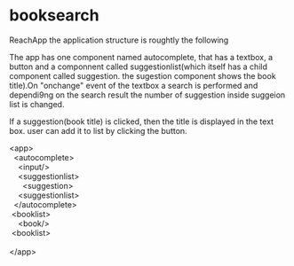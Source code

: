# booksearch
ReachApp
the application structure is roughtly the following

The app has one component named autocomplete, that has a textbox, a button and a componnent called suggestionlist(which itself has a child component called suggestion. the sugestion component shows the book title).On "onchange" event of the textbox a search is performed and dependi9ng on the search result the number of suggestion inside suggeion list is changed.

If a suggestion(book title) is clicked, then the title is displayed in the text box. user can add it to list by clicking the button.

\<app><br/>
 &nbsp;     \<autocomplete><br/>
         &nbsp; &nbsp;  \<input/><br/>
         &nbsp; &nbsp; \<suggestionlist><br/>
             &nbsp; &nbsp; &nbsp; \<suggestion><br/>
          &nbsp; &nbsp; \<suggestionlist><br/>
      &nbsp; \</autocomplete><br/>
      &nbsp;\<booklist><br/>
          &nbsp; &nbsp; \<book/><br/>
      &nbsp;\<booklist> <br/>   
\</app><br/>
